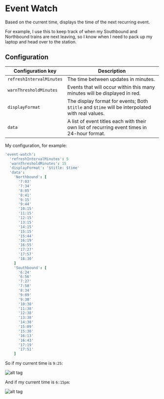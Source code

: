 # Event Watch

Based on the current time, displays the time of the next recurring event.

For example, I use this to keep track of when my Southbound and Northbound trains are next leaving, so I know when I need to pack up my laptop and head over to the station.

## Configuration

| Configuration key | Description |
| --- | --- |
| `refreshIntervalMinutes` | The time between updates in minutes. |
| `warnThresholdMinutes` | Events that will occur within this many minutes will be displayed in red. |
| `displayFormat` | The display format for events; Both `$title` and `$time` will be interpolated with real values. |
| `data` | A list of event titles each with their own list of recurring event times in 24-hour format. |

My configuration, for example:

```cson
'event-watch':
  'refreshIntervalMinutes': 5
  'warnThresholdMinutes': 15
  'displayFormat': '$title: $time'
  'data':
    'Northbound': [
      '7:03'
      '7:34'
      '8:05'
      '8:41'
      '9:15'
      '9:44'
      '10:15'
      '11:15'
      '12:15'
      '13:15'
      '14:15'
      '15:15'
      '15:44'
      '16:19'
      '16:55'
      '17:27'
      '17:57'
      '18:30'
    ]
    'Southbound': [
      '6:24'
      '6:56'
      '7:27'
      '7:58'
      '8:34'
      '9:09'
      '9:38'
      '10:38'
      '11:38'
      '12:38'
      '13:38'
      '14:38'
      '15:09'
      '15:38'
      '16:13'
      '16:43'
      '17:19'
      '17:51'
    ]
```

So if my current time is `9:25`:

![alt tag](https://cloud.githubusercontent.com/assets/1903876/5672524/a2be36da-9756-11e4-9fde-581aaa2f7c38.png)

And if my current time is `6:15pm`:

![alt tag](https://cloud.githubusercontent.com/assets/1903876/5673870/7bac361c-9767-11e4-884a-a047154410c8.png)

